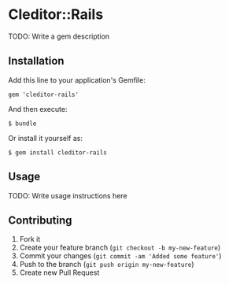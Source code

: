 # Cleditor::Rails

TODO: Write a gem description

## Installation

Add this line to your application's Gemfile:

    gem 'cleditor-rails'

And then execute:

    $ bundle

Or install it yourself as:

    $ gem install cleditor-rails

## Usage

TODO: Write usage instructions here

## Contributing

1. Fork it
2. Create your feature branch (`git checkout -b my-new-feature`)
3. Commit your changes (`git commit -am 'Added some feature'`)
4. Push to the branch (`git push origin my-new-feature`)
5. Create new Pull Request
